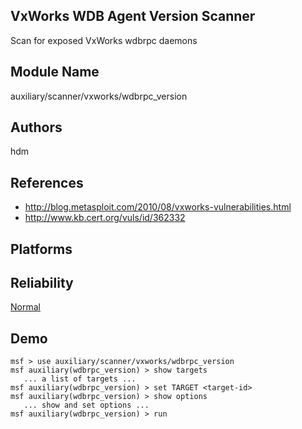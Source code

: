 ## VxWorks WDB Agent Version Scanner

Scan for exposed VxWorks wdbrpc daemons


## Module Name
auxiliary/scanner/vxworks/wdbrpc_version

## Authors
hdm


## References
* http://blog.metasploit.com/2010/08/vxworks-vulnerabilities.html
* http://www.kb.cert.org/vuls/id/362332




## Platforms


## Reliability
[Normal](https://github.com/rapid7/metasploit-framework/wiki/Exploit-Ranking)

## Demo

```
msf > use auxiliary/scanner/vxworks/wdbrpc_version
msf auxiliary(wdbrpc_version) > show targets
   ... a list of targets ...
msf auxiliary(wdbrpc_version) > set TARGET <target-id>
msf auxiliary(wdbrpc_version) > show options
   ... show and set options ...
msf auxiliary(wdbrpc_version) > run
```
    
    